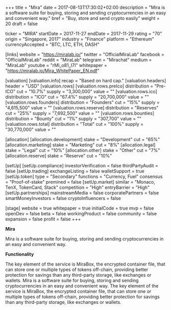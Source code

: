 +++
title = "Mira"
date = 2017-08-13T17:30:02+02:00
description = "Mira is a software suite for buying, storing and sending cryptocurrencies in an easy and convenient way."
bref = "Buy, store and send crypto easily"
weight = 20
draft = false

ticker = "MIRA"
startDate = 2017-11-27
endDate = 2017-11-29
rating = "70"
origin = "Singapore, 2017"
industry = "Finance"
platform = "Ethereum"
currencyAccepted = "BTC, LTC, ETH, DASH"

[links]
  website = "https://miralab.io/"
  twitter = "OfficialMiraLab"
  facebook = "OfficialMiraLab"
  reddit = "MiraLab"
  telegram = "Mirachat"
  medium = "MiraLab"
  youtube = "rMl_o81_I7I"
  whitepaper = "https://miralab.io/Mira_WhitePaper_EN.pdf"

[valuation]
  [valuation.info]
    recap = "Based on hard cap."
  [valuation.headers]
    header = "USD"
  [valuation.rows]
    [valuation.rows.preIco]
      distribution = "Pre-ICO"
      cut = "10.7%"
      supply = "3,300,000"
      value = ""
    [valuation.rows.ico]
      distribution = "ICO"
      cut = "67.4%"
      supply = "20,700,000"
      value = ""
    [valuation.rows.founders]
      distribution = "Founders"
      cut = "15%"
      supply = "4,615,500"
      value = ""
    [valuation.rows.reserve]
      distribution = "Reserves"
      cut = "25%"
      supply = "7,692,500"
      value = ""
    [valuation.rows.bounties]
      distribution = "Bounty"
      cut = "1%"
      supply = "307,700"
      value = ""
    [valuation.rows.total]
      distribution = "Total"
      cut = "100%"
      supply = "30,770,000"
      value = ""

[allocation]
  [allocation.development]
    stake = "Development"
    cut = "65%"
  [allocation.marketing]
    stake = "Marketing"
    cut = "8%"
  [allocation.legal]
    stake = "Legal"
    cut = "10%"
  [allocation.other]
    stake = "Other"
    cut = "7%"
  [allocation.reserve]
    stake = "Reserve"
    cut = "10%"


[setUp]
  [setUp.compliance]
    investorVerification = false
    thirdPartyAudit = false
  [setUp.trading]
    exchangeListing = false
    walletSupport = true
  [setUp.token]
    type = "Secondary"
    functions = "Currency, Fuel"
    consensus = "Proof-of-stake"
    premined = false
  [setUp.market]
    similar = "Monaco, TenX, TokenCard, Stack"
    competition = "High"
    entryBarrier = "High"
  [setUp.partnerships]
    mainstreamMedia = false
    corporatePartners = false
    smartMoneyInvestors = false
    cryptoInfluencers = false

[stage]
  website = true
  whitepaper = true
  initialCode = true
  mvp = false
  openDev = false
  beta = false
  workingProduct = false
  community = false
  expansion = false
  profit = false
+++

**Mira**

Mira is a software suite for buying, storing and sending cryptocurrencies in an easy and convenient way.

**Functionality**

The key element of the service is MiraBox, the encrypted container file, that can store one or multiple types of tokens off-chain, providing better protection for savings than any third-party storage, like exchanges or wallets.
Mira is a software suite for buying, storing and sending cryptocurrencies in an easy and convenient way.
The key element of the service is MiraBox, the encrypted container file, that can store one or multiple types of tokens off-chain, providing better protection for savings than any third-party storage, like exchanges or wallets.
